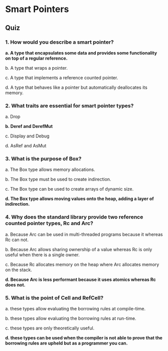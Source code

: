 # Smart Pointers

## Quiz

### 1. How would you describe a smart pointer?

**a. A type that encapsulates some data and provides some functionality on top of a regular reference.**

b. A type that wraps a pointer.

c. A type that implements a reference counted pointer.

d. A type that behaves like a pointer but automatically deallocates its memory.

### 2. What traits are essential for smart pointer types?

a. Drop

**b. Deref and DerefMut**

c. Display and Debug

d. AsRef and AsMut 

### 3. What is the purpose of Box?

a. The Box type allows memory allocations.

b. The Box type must be used to create indirection.

c. The Box type can be used to create arrays of dynamic size.

**d. The Box type allows moving values onto the heap, adding a layer of indirection.**

### 4. Why does the standard library provide two reference counted pointer types, Rc and Arc?

a. Because Arc can be used in multi-threaded programs because it whereas Rc can not.

b. Because Arc allows sharing ownership of a value whereas Rc is only useful when there is a single owner.

c. Because Rc allocates memory on the heap where Arc allocates memory on the stack.

**d. Because Arc is less performant because it uses atomics whereas Rc does not.**

### 5. What is the point of Cell and RefCell?

a. these types allow evaluating the borrowing rules at compile-time.

b. these types allow evaluating the borrowing rules at run-time.

c. these types are only theoretically useful.

**d. these types can be used when the compiler is not able to prove that the borrowing rules are upheld but as a programmer you can.**

